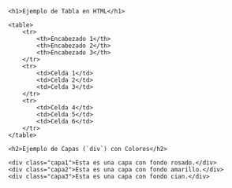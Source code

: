 <!DOCTYPE html>
<html lang="es">
<head>
    <meta charset="UTF-8">
    <meta name="viewport" content="width=device-width, initial-scale=1.0">
    <title>Mi Página Web</title>
    <style>
        table {
            width: 100%;
            border-collapse: collapse;
        }
        th, td {
            border: 2px solid black;
            padding: 10px;
            text-align: center;
        }
        .capa1 {
            background-color: pink;
            padding: 20px;
            margin: 10px;
        }
        .capa2 {
            background-color: yellow;
            padding: 20px;
            margin: 10px;
        }
        .capa3 {
            background-color: cyan;
            padding: 20px;
            margin: 10px;
        }
    </style>
</head>
<body>

    <h1>Ejemplo de Tabla en HTML</h1>
    
    <table>
        <tr>
            <th>Encabezado 1</th>
            <th>Encabezado 2</th>
            <th>Encabezado 3</th>
        </tr>
        <tr>
            <td>Celda 1</td>
            <td>Celda 2</td>
            <td>Celda 3</td>
        </tr>
        <tr>
            <td>Celda 4</td>
            <td>Celda 5</td>
            <td>Celda 6</td>
        </tr>
    </table>

    <h2>Ejemplo de Capas (`div`) con Colores</h2>
    
    <div class="capa1">Esta es una capa con fondo rosado.</div>
    <div class="capa2">Esta es una capa con fondo amarillo.</div>
    <div class="capa3">Esta es una capa con fondo cian.</div>

</body>
</html>
